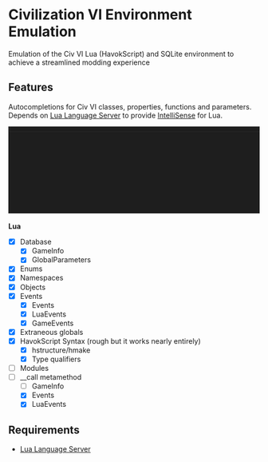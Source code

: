 # Civilization VI Environment Emulation

Emulation of the Civ VI Lua (HavokScript) and SQLite environment to achieve a streamlined modding experience

## Features

Autocompletions for Civ VI classes, properties, functions and parameters. 
Depends on [Lua Language Server](https://marketplace.visualstudio.com/items?itemName=sumneko.lua) to provide [IntelliSense](https://code.visualstudio.com/docs/editor/intellisense) for Lua.

![feature X](images/example.gif)

**Lua**

- [x] Database
    - [x] GameInfo
    - [x] GlobalParameters
- [x] Enums
- [x] Namespaces
- [x] Objects
- [x] Events
    - [x] Events
    - [x] LuaEvents
    - [x] GameEvents
- [x] Extraneous globals
- [x] HavokScript Syntax (rough but it works nearly entirely)
    - [x] hstructure/hmake
    - [x] Type qualifiers
- [ ] Modules
- [ ] __call metamethod
    - [ ] GameInfo
    - [x] Events
    - [x] LuaEvents

## Requirements

* [Lua Language Server](https://marketplace.visualstudio.com/items?itemName=sumneko.lua)
